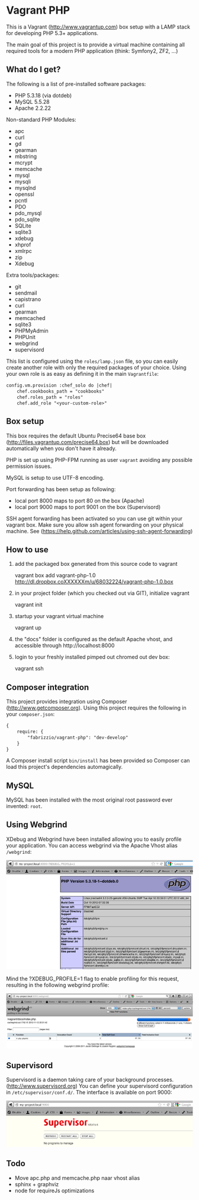 Vagrant PHP
===========
This is a Vagrant (http://www.vagrantup.com) box setup with a LAMP stack for developing PHP 5.3+ applications.

The main goal of this project is to provide a virtual machine containing all required tools for a modern PHP application (think: Symfony2, ZF2, ...)

What do I get?
--------------

The following is a list of pre-installed software packages:

- PHP 5.3.18 (via dotdeb)
- MySQL 5.5.28
- Apache 2.2.22

Non-standard PHP Modules:
- apc
- curl
- gd
- gearman
- mbstring
- mcrypt
- memcache
- mysql
- mysqli
- mysqlnd
- openssl
- pcntl
- PDO
- pdo_mysql
- pdo_sqlite
- SQLite
- sqlite3
- xdebug
- xhprof
- xmlrpc
- zip
- Xdebug

Extra tools/packages:

- git
- sendmail
- capistrano
- curl
- gearman
- memcached
- sqlite3
- PHPMyAdmin
- PHPUnit
- webgrind
- supervisord


This list is configured using the `roles/lamp.json` file,
so you can easily create another role with only the required packages of your choice.
Using your own role is as easy as defining it in the main `Vagrantfile`:

    config.vm.provision :chef_solo do |chef|
        chef.cookbooks_path = "cookbooks"
        chef.roles_path = "roles"
        chef.add_role "<your-custom-role>"

Box setup
---------
This box requires the default Ubuntu Precise64 base box (http://files.vagrantup.com/precise64.box) but will be downloaded automatically when you don't have it already.

PHP is set up using PHP-FPM running as user `vagrant` avoiding any possible permission issues.

MySQL is setup to use UTF-8 encoding.

Port forwarding has been setup as following:

- local port 8000 maps to port 80 on the box (Apache)
- local port 9000 maps to port 9001 on the box (Supervisord)

SSH agent forwarding has been activated so you can use git within your vagrant box.
Make sure you allow ssh agent forwarding on your physical machine. See (https://help.github.com/articles/using-ssh-agent-forwarding)

How to use
----------

1) add the packaged box generated from this source code to vagrant

    vagrant box add vagrant-php-1.0 http://dl.dropbox.coXXXXXXm/u/68032224/vagrant-php-1.0.box

2) in your project folder (which you checked out via GIT), initialize vagrant

    vagrant init

3) startup your vagrant virtual machine

    vagrant up

4) the "docs" folder is configured as the default Apache vhost, and accessible through http://localhost:8000

5) login to your freshly installed pimped out chromed out dev box:

    vagrant ssh


Composer integration
--------------------

This project provides integration using Composer (http://www.getcomposer.org). Using this project requires the following in your `composer.json`:

    {
        require: {
            "fabrizzio/vagrant-php": "dev-develop"
        }
    }

A Composer install script `bin/install` has been provided so Composer can load this project's dependencies automagically.

MySQL
-----

MySQL has been installed with the most original root password ever invented: `root`.

Using Webgrind
--------------

XDebug and Webgrind have been installed allowing you to easily profile your application. You can access webgrind via the Apache Vhost alias `/webgrind`:

![PHPInfo with Xdebug enabled](http://github.com/FabriZZio/vagrant-php/raw/develop/images/phpinfo_xdebug.png)

Mind the ?XDEBUG_PROFILE=1 flag to enable profiling for this request, resulting in the following webgrind profile:

![Webgrind PHPInfo](http://github.com/FabriZZio/vagrant-php/raw/develop/images/webgrind.png)

Supervisord
-----------

Supervisord is a daemon taking care of your background processes. (http://www.supervisord.org)
You can define your supervisord configuration in `/etc/supervisor/conf.d/`.
The interface is available on port 9000:

![Supervisord interface](http://github.com/FabriZZio/vagrant-php/raw/develop/images/supervisord.png)


Todo
----

- Move apc.php and memcache.php naar vhost alias
- sphinx + graphviz
- node for requireJs optimizations
